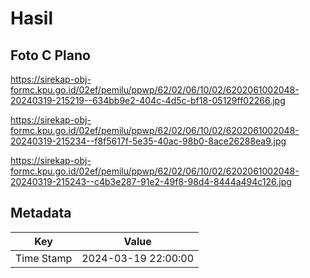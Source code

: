 # Hasil

## Foto C Plano

https://sirekap-obj-formc.kpu.go.id/02ef/pemilu/ppwp/62/02/06/10/02/6202061002048-20240319-215219--634bb9e2-404c-4d5c-bf18-05129ff02266.jpg

https://sirekap-obj-formc.kpu.go.id/02ef/pemilu/ppwp/62/02/06/10/02/6202061002048-20240319-215234--f8f5617f-5e35-40ac-98b0-8ace26288ea9.jpg

https://sirekap-obj-formc.kpu.go.id/02ef/pemilu/ppwp/62/02/06/10/02/6202061002048-20240319-215243--c4b3e287-91e2-49f8-98d4-8444a494c126.jpg


## Metadata

| Key        | Value               |
| ---------- | ------------------- |
| Time Stamp | 2024-03-19 22:00:00 |



